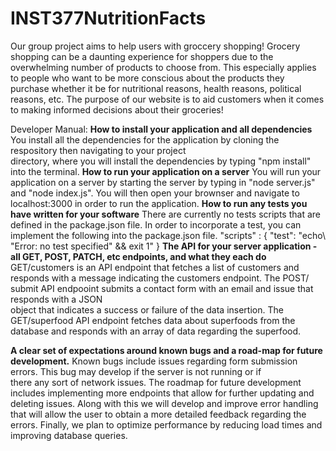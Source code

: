 # INST377NutritionFacts
Our group project aims to help users with groccery shopping! Grocery shopping can be a daunting experience for shoppers due to the overwhelming number of products to choose from. This especially applies to people who want to be more conscious about the products they purchase whether it be for nutritional reasons, health reasons, political reasons, etc. The purpose of our website is to aid customers when it comes to making informed decisions about their groceries!



Developer Manual: 
**How to install your application and all dependencies**  
  You install all the dependencies for the application by cloning the respository then navigating to your project     
  directory, where you will install the dependencies by typing "npm install" into the terminal. 
**How to run your application on a server**
  You will run your application on a server by starting the server by typing in "node server.js" and "node index.js". 
  You will then open your brownser and navigate to localhost:3000 in order to run the application. 
**How to run any tests you have written for your software**
  There are currently no tests scripts that are defined in the package.json file. In order to incorporate a test, you 
  can implement the following into the package.json file. "scripts" : {
                                                             "test": "echo\ "Error: no test specified\" && exit 1"
                                                             } 
**The API for your server application - all GET, POST, PATCH, etc endpoints, and what they each do**
  GET/customers is an API endpoint that fetches a list of customers and responds with a message indicating the customers   endpoint. The POST/ submit API endpooint submits a contact form with an email and issue that responds with a JSON     
  object that indicates a success or failure of the data insertion. The GET/superfood API endpoint fetches data about 
  superfoods from the database and responds with an array of data regarding the superfood. 
  
**A clear set of expectations around known bugs and a road-map for future development.**
  Known bugs include issues regarding form submission errors. This bug may develop if the server is not running or if   
  there any sort of network issues. The roadmap for future development includes implementing more endpoints that allow 
  for further updating and deleting issues. Along with this we will develop and improve error handling that will allow 
  the user to obtain a more detailed feedback regarding the errors. Finally, we plan to optimize performance by reducing 
  load times and improving database queries. 
